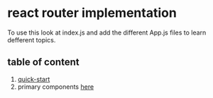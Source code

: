 # react router implementation
To use this look at index.js and add the different App.js files to learn defferent topics.
## table of content
1. [quick-start](https://reactrouter.com/web/guides/quick-start)
2. primary components [here](https://reactrouter.com/web/guides/primary-components)


